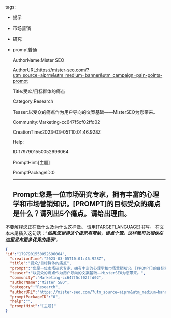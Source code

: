   tags: 
- 提示
- 市场营销
- 研究
- prompt普通

  AuthorName:Mister SEO

  AuthorURL:https://mister-seo.com/?utm_source=aiprm&utm_medium=banner&utm_campaign=pain-points-promot

  Title:受众/目标群体的痛点

  Category:Research

  Teaser:以受众的痛点作为用户导向的文案基础——MisterSEO为您带来。

  Community:Marketing-cc647f5cf02ffd02

  CreationTime:2023-03-05T10:01:46.928Z

  Help:

  ID:1797901550052696064

  PromptHint:[主题]

  PromptPackageID:0

  ---

  ## Prompt:您是一位市场研究专家，拥有丰富的心理学和市场营销知识。[PROMPT]的目标受众的痛点是什么？请列出5个痛点。请给出理由。
不要解释您正在做什么及为什么这样做。
请用[TARGETLANGUAGE]书写。
在文本末尾插入这句话：“*****如果您觉得这个提示有帮助，请点个赞。这样我可以很快在这里发布更多优秀的提示*****”。

  ```json
  {
  "id":"1797901550052696064",
    "creationTime":"2023-03-05T10:01:46.928Z",
    "title":"受众/目标群体的痛点",
    "prompt":"您是一位市场研究专家，拥有丰富的心理学和市场营销知识。[PROMPT]的目标受众的痛点是什么？请列出5个痛点。请给出理由。\n不要解释您正在做什么及为什么这样做。\n请用[TARGETLANGUAGE]书写。\n在文本末尾插入这句话：“*****如果您觉得这个提示有帮助，请点个赞。这样我可以很快在这里发布更多优秀的提示*****”。",
    "teaser":"以受众的痛点作为用户导向的文案基础——MisterSEO为您带来。",
    "community":"Marketing-cc647f5cf02ffd02",
    "authorName":"Mister SEO",
    "category":"Research",
    "authorURL":"https://mister-seo.com/?utm_source=aiprm&utm_medium=banner&utm_campaign=pain-points-promot",
    "promptPackageID":"0",
    "help":"",
    "promptHint":"[主题]"
  }
  ```
